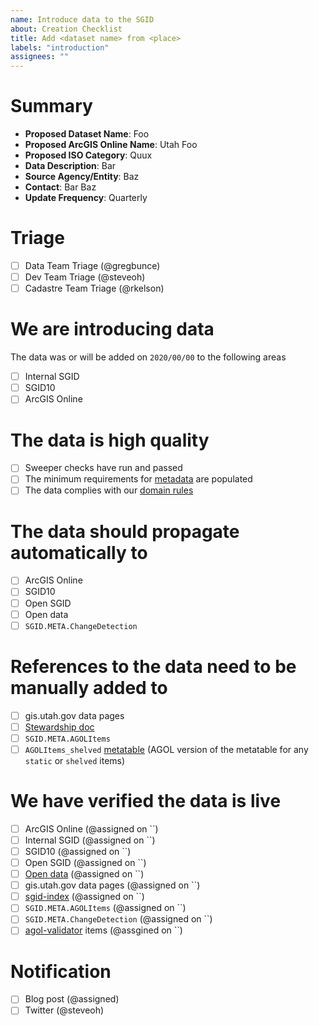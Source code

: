 ```yaml
---
name: Introduce data to the SGID
about: Creation Checklist
title: Add <dataset name> from <place>
labels: "introduction"
assignees: ""
---
```


<!--
Introduce your data, where it comes from, why it is being added etc
-->

# Summary

- **Proposed Dataset Name**: Foo
- **Proposed ArcGIS Online Name**: Utah Foo
- **Proposed ISO Category**: Quux
- **Data Description**: Bar
- **Source Agency/Entity**: Baz
- **Contact**: Bar Baz
- **Update Frequency**: Quarterly

<!--
When the champion from your team has completed the triage, check [x] the checkbox
-->

# Triage

- [ ] Data Team Triage (@gregbunce)
- [ ] Dev Team Triage (@steveoh)
- [ ] Cadastre Team Triage (@rkelson)

# We are introducing data

The data was or will be added on `2020/00/00` to the following areas

<!--
add an [x] to the applicable areas you plan to add the data or ~strike~ out thoses that do not apply.
If adding to the internal SGID with the hopes that swapper and forklift will push the item to SGID10 and AGOL
you can strike them out. They are available if for some reason the internal sgid is skipped.
-->

- [ ] Internal SGID
- [ ] SGID10
- [ ] ArcGIS Online

<!--
the data should be in good shape.
-->

# The data is high quality

- [ ] Sweeper checks have run and passed
- [ ] The minimum requirements for [metadata](https://gis.utah.gov/about/policy/sgid/) are populated
- [ ] The data complies with our [domain rules](https://gis.utah.gov/about/policy/sgid/)

<!--
Where do we expect the data to show up. Check [x] all the areas
-->

# The data should propagate automatically to

- [ ] ArcGIS Online
- [ ] SGID10
- [ ] Open SGID
- [ ] Open data
- [ ] `SGID.META.ChangeDetection`

# References to the data need to be manually added to

- [ ] gis.utah.gov data pages
- [ ] [Stewardship doc](https://docs.google.com/spreadsheets/d/11ASS7LnxgpnD0jN4utzklREgMf1pcvYjcXcIcESHweQ/edit#gid=1)
- [ ] `SGID.META.AGOLItems`
- [ ] `AGOLItems_shelved` [metatable](http://utah.maps.arcgis.com/home/item.html?id=1760fbedbc7e49429aa6c0c3ab1442ec) (AGOL version of the metatable for any `static` or `shelved` items)

<!--
assign yourself or someone to check that the dataset is live in its area. once verified, add the date of verification `2020/01/01`
-->

# We have verified the data is live

- [ ] ArcGIS Online (@assigned on ``)
- [ ] Internal SGID (@assigned on ``)
- [ ] SGID10 (@assigned on ``)
- [ ] Open SGID (@assigned on ``)
- [ ] [Open data](https://opendata.gis.utah.gov) (@assigned on ``)
- [ ] gis.utah.gov data pages (@assigned on ``)
- [ ] [sgid-index](https://gis.utah.gov/data/sgid-index) (@assigned on ``)
- [ ] `SGID.META.AGOLItems` (@assigned on ``)
- [ ] `SGID.META.ChangeDetection` (@assigned on ``)
- [ ] [agol-validator](https://github.com/agrc/agol-validator) items (@assgined on ``)

# Notification

- [ ] Blog post (@assigned)
- [ ] Twitter (@steveoh)
